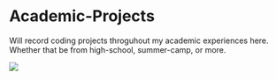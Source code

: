# Academic-Projects
Will record coding projects throguhout my academic experiences here. Whether that be from high-school, summer-camp, or more.

<img src="https://cdn.pixabay.com/photo/2016/09/16/19/16/hat-1674894_1280.png">

